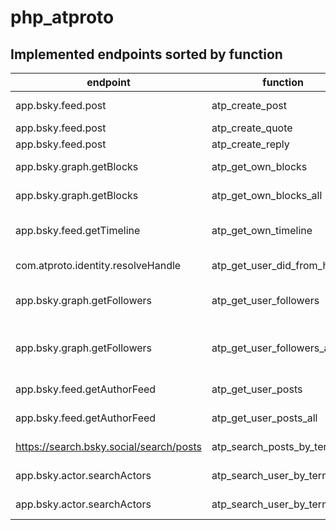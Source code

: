 # php_atproto

## Implemented endpoints sorted by function

| endpoint                                | function                     | description                                                                            |
| --------------------------------------- | ---------------------------- | -------------------------------------------------------------------------------------- |
| app.bsky.feed.post                      | atp_create_post              | Creates a post on the own feed                                                         |
| app.bsky.feed.post                      | atp_create_quote             | Creates a quote post                                                                   |
| app.bsky.feed.post                      | atp_create_reply             | Creates a reply to a post                                                              |
| app.bsky.graph.getBlocks                | atp_get_own_blocks           | Returns ALL blocks of the current used account                                         |
| app.bsky.graph.getBlocks                | atp_get_own_blocks_all       | Returns ALL blocks of the current used account                                         |
| app.bsky.feed.getTimeline               | atp_get_own_timeline         | returns the number of entries defined from the own timeline                            |
| com.atproto.identity.resolveHandle      | atp_get_user_did_from_handle | returns the did of a given handle (f.e. schnoog.eu)                                    |
| app.bsky.graph.getFollowers             | atp_get_user_followers       | atp_get_user_followers returns the followers of a user handle (limited)                |
| app.bsky.graph.getFollowers             | atp_get_user_followers_all   | atp_get_user_followers_all returns ALL the followers of a user handle in a handy array |
| app.bsky.feed.getAuthorFeed             | atp_get_user_posts           | get posts from the feed of a user                                                      |
| app.bsky.feed.getAuthorFeed             | atp_get_user_posts_all       | get ALL posts from the feed of a user                                                  |
| https://search.bsky.social/search/posts | atp_search_posts_by_term     | Search posts by searchterm - non API call                                              |
| app.bsky.actor.searchActors             | atp_search_user_by_term      | Returns ALL persons / actors for a search term                                         |
| app.bsky.actor.searchActors             | atp_search_user_by_termAll   | Returns ALL persons / actors for a search term                                         |
